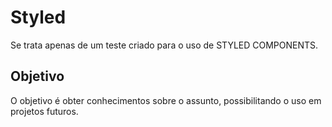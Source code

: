
# Styled

Se trata apenas de um teste criado para o uso de STYLED COMPONENTS.

## Objetivo

O objetivo é obter conhecimentos sobre o assunto, possibilitando o uso em projetos futuros.